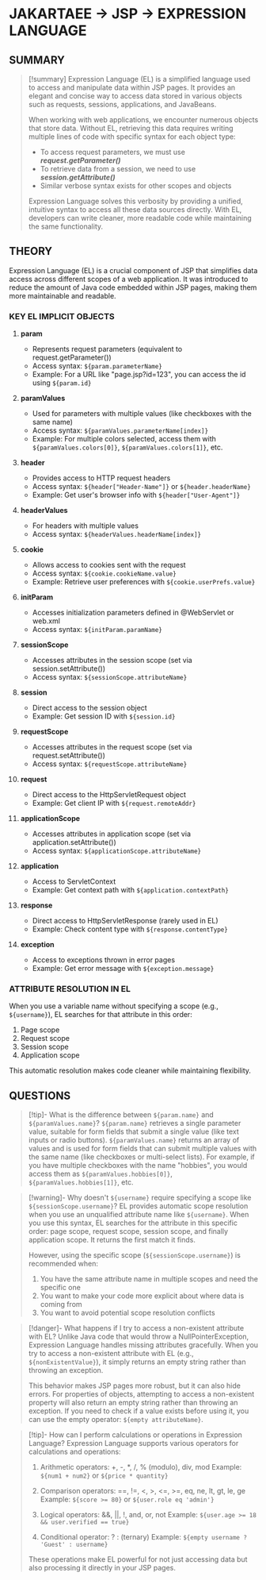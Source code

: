 # JAKARTAEE -> JSP -> EXPRESSION LANGUAGE

## SUMMARY

> [!summary] 
> Expression Language (EL) is a simplified language used to access and manipulate data within JSP pages. It provides an elegant and concise way to access data stored in various objects such as requests, sessions, applications, and JavaBeans.
> 
> When working with web applications, we encounter numerous objects that store data. Without EL, retrieving this data requires writing multiple lines of code with specific syntax for each object type:
> 
> - To access request parameters, we must use _**request.getParameter()**_
> - To retrieve data from a session, we need to use _**session.getAttribute()**_
> - Similar verbose syntax exists for other scopes and objects
> 
> Expression Language solves this verbosity by providing a unified, intuitive syntax to access all these data sources directly. With EL, developers can write cleaner, more readable code while maintaining the same functionality.

## THEORY

Expression Language (EL) is a crucial component of JSP that simplifies data access across different scopes of a web application. It was introduced to reduce the amount of Java code embedded within JSP pages, making them more maintainable and readable.

### KEY EL IMPLICIT OBJECTS

1. **param**
    
    - Represents request parameters (equivalent to request.getParameter())
    - Access syntax: `${param.parameterName}`
    - Example: For a URL like "page.jsp?id=123", you can access the id using `${param.id}`
2. **paramValues**
    
    - Used for parameters with multiple values (like checkboxes with the same name)
    - Access syntax: `${paramValues.parameterName[index]}`
    - Example: For multiple colors selected, access them with `${paramValues.colors[0]}`, `${paramValues.colors[1]}`, etc.
3. **header**
    
    - Provides access to HTTP request headers
    - Access syntax: `${header["Header-Name"]}` or `${header.headerName}`
    - Example: Get user's browser info with `${header["User-Agent"]}`
4. **headerValues**
    
    - For headers with multiple values
    - Access syntax: `${headerValues.headerName[index]}`
5. **cookie**
    
    - Allows access to cookies sent with the request
    - Access syntax: `${cookie.cookieName.value}`
    - Example: Retrieve user preferences with `${cookie.userPrefs.value}`
6. **initParam**
    
    - Accesses initialization parameters defined in @WebServlet or web.xml
    - Access syntax: `${initParam.paramName}`
7. **sessionScope**
    
    - Accesses attributes in the session scope (set via session.setAttribute())
    - Access syntax: `${sessionScope.attributeName}`
8. **session**
    
    - Direct access to the session object
    - Example: Get session ID with `${session.id}`
9. **requestScope**
    
    - Accesses attributes in the request scope (set via request.setAttribute())
    - Access syntax: `${requestScope.attributeName}`
10. **request**
    
    - Direct access to the HttpServletRequest object
    - Example: Get client IP with `${request.remoteAddr}`
11. **applicationScope**
    
    - Accesses attributes in application scope (set via application.setAttribute())
    - Access syntax: `${applicationScope.attributeName}`
12. **application**
    
    - Access to ServletContext
    - Example: Get context path with `${application.contextPath}`
13. **response**
    
    - Direct access to HttpServletResponse (rarely used in EL)
    - Example: Check content type with `${response.contentType}`
14. **exception**
    
    - Access to exceptions thrown in error pages
    - Example: Get error message with `${exception.message}`

### ATTRIBUTE RESOLUTION IN EL

When you use a variable name without specifying a scope (e.g., `${username}`), EL searches for that attribute in this order:

1. Page scope
2. Request scope
3. Session scope
4. Application scope

This automatic resolution makes code cleaner while maintaining flexibility.

## QUESTIONS

> [!tip]- What is the difference between `${param.name}` and `${paramValues.name}`? 
> `${param.name}` retrieves a single parameter value, suitable for form fields that submit a single value (like text inputs or radio buttons). `${paramValues.name}` returns an array of values and is used for form fields that can submit multiple values with the same name (like checkboxes or multi-select lists). For example, if you have multiple checkboxes with the name "hobbies", you would access them as `${paramValues.hobbies[0]}`, `${paramValues.hobbies[1]}`, etc.

> [!warning]- Why doesn't `${username}` require specifying a scope like `${sessionScope.username}`? 
> EL provides automatic scope resolution when you use an unqualified attribute name like `${username}`. When you use this syntax, EL searches for the attribute in this specific order: page scope, request scope, session scope, and finally application scope. It returns the first match it finds.
> 
> However, using the specific scope (`${sessionScope.username}`) is recommended when:
> 
> 1. You have the same attribute name in multiple scopes and need the specific one
> 2. You want to make your code more explicit about where data is coming from
> 3. You want to avoid potential scope resolution conflicts

> [!danger]- What happens if I try to access a non-existent attribute with EL? 
> Unlike Java code that would throw a NullPointerException, Expression Language handles missing attributes gracefully. When you try to access a non-existent attribute with EL (e.g., `${nonExistentValue}`), it simply returns an empty string rather than throwing an exception.
> 
> This behavior makes JSP pages more robust, but it can also hide errors. For properties of objects, attempting to access a non-existent property will also return an empty string rather than throwing an exception. If you need to check if a value exists before using it, you can use the empty operator: `${empty attributeName}`.

> [!tip]- How can I perform calculations or operations in Expression Language? 
> Expression Language supports various operators for calculations and operations:
> 
> 1. Arithmetic operators: +, -, *, /, % (modulo), div, mod Example: `${num1 + num2}` or `${price * quantity}`
>     
> 2. Comparison operators: ==, !=, <, >, <=, >=, eq, ne, lt, gt, le, ge Example: `${score >= 80}` or `${user.role eq 'admin'}`
>     
> 3. Logical operators: &&, ||, !, and, or, not Example: `${user.age >= 18 && user.verified == true}`
>     
> 4. Conditional operator: ? : (ternary) Example: `${empty username ? 'Guest' : username}`
>     
> 
> These operations make EL powerful for not just accessing data but also processing it directly in your JSP pages.